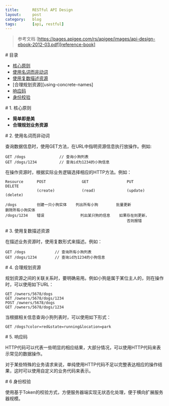 ```yaml
---
title:      RESTful API Design
layout:     post
category:   blog
tags:       [api, restful]
---
```



> 参考文档  [https://pages.apigee.com/rs/apigee/images/api-design-ebook-2012-03.pdf][reference-book]

<a name="content" />
# 目录

* [核心原则][core-principal]
* [使用名词而非动词][using-noun-not-verb]
* [使用复数描述资源][using-plural-nouns]
* [合理规划资源][using-concrete-names]
* [响应码][response-codes]
* [身份校验][authentication]

<a name="core-principal" />
# 1. 核心原则

* **简单即是美**
* **合理规划业务资源**

<a name="using-noun-not-verb" />
# 2. 使用名词而非动词

查询数据信息时，使用GET方法，在URL中指明资源信息执行放操作。例如:

    GET /dogs               // 查询小狗列表
    GET /dogs/1234          // 查询id为1234的小狗信息

在操作资源时，根据实际业务逻辑选择相应的HTTP方法。例如：

    Resource      POST                GET                 PUT                   DELETE
                  (create)            (read)              (update)              (delete)

    /dogs         创建一只小狗实体    列出所有小狗        批量更新              删除所有小狗实体
    /dogs/1234    错误                列出某只狗的信息    如果存在则更新，
                                                          否则报错

<a name="using-plural-nouns" />
# 3. 使用复数描述资源

在描述业务资源时，使用复数形式来描述。例如：

    GET /dogs             // 查询所有小狗列表
    GET /dogs/1234        // 查询id为1234的小狗信息

<a name="using-concrete-names" />
# 4. 合理规划资源

规划资源之间的关联关系时，要明确易用。例如小狗是属于某位主人的，则在操作时，可以使用如下URL：

    GET /owners/5678/dogs
    GET /owners/5678/dogs/1234
    POST /owners/5678/dogs
    GET /owners/5678/dogs/1234

当根据相关信息查询小狗列表时，可以使用如下形式：

    GET /dogs?color=red&state=running&location=park

<a name="response-codes" />
# 5. 响应码

HTTP代码可以代表一些明显的相应结果，大部分情况，可以使用HTTP代码来表示常见的数据操作。

对于某些特殊的业务请求来说，单纯使用HTTP代码不足以完整表达相应的操作结果，这时可以使用自定义的业务代码来表示。

<a name="authentication" />
# 6 身份校验

使用基于Token的校验方式，方便服务器端实现无状态化处理，便于横向扩展服务器规模。











[reference-book]: https://pages.apigee.com/rs/apigee/images/api-design-ebook-2012-03.pdf
[core-principal]: #core-principal
[using-noun-not-verb]: #using-noun-not-verb
[using-plural-nouns]:  #using-plural-nouns
[handling-errors]: #handling-errors
[response-codes]: #response-codes
[authentication]: #authentication
